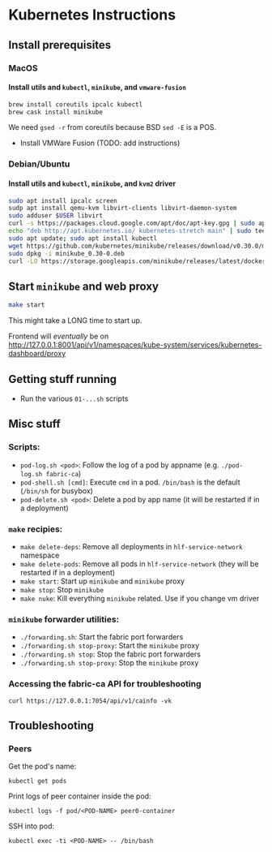 # Kubernetes Instructions

## Install prerequisites

### MacOS

#### Install utils and `kubectl`, `minikube`, and `vmware-fusion`

```bash
brew install coreutils ipcalc kubectl
brew cask install minikube
```

We need `gsed -r` from coreutils because BSD `sed -E` is a POS.

* Install VMWare Fusion (TODO: add instructions)

### Debian/Ubuntu

#### Install utils and `kubectl`, `minikube`, and `kvm2` driver

```bash
sudo apt install ipcalc screen
sudp apt install qemu-kvm libvirt-clients libvirt-daemon-system
sudo adduser $USER libvirt
curl -s https://packages.cloud.google.com/apt/doc/apt-key.gpg | sudo apt-key add -
echo "deb http://apt.kubernetes.io/ kubernetes-stretch main" | sudo tee /etc/apt/sources.list.d/kubernetes.list
sudo apt update; sudo apt install kubectl
wget https://github.com/kubernetes/minikube/releases/download/v0.30.0/minikube_0.30-0.deb
sudo dpkg -i minikube_0.30-0.deb
curl -LO https://storage.googleapis.com/minikube/releases/latest/docker-machine-driver-kvm2 && chmod +x docker-machine-driver-kvm2 && sudo mv docker-machine-driver-kvm2 /usr/local/bin
```

## Start `minikube` and web proxy

```bash
make start
```

This might take a LONG time to start up.

Frontend will *eventually* be on <http://127.0.0.1:8001/api/v1/namespaces/kube-system/services/kubernetes-dashboard/proxy>

## Getting stuff running

* Run the various `01-...sh` scripts

## Misc stuff

### Scripts:

* `pod-log.sh <pod>`: Follow the log of a pod by appname (e.g. `./pod-log.sh fabric-ca`)
* `pod-shell.sh [cmd]`: Execute `cmd` in a pod. `/bin/bash` is the default (`/bin/sh` for busybox)
* `pod-delete.sh <pod>`: Delete a pod by app name (it will be restarted if in a deployment)

### `make` recipies:

* `make delete-deps`: Remove all deployments in `hlf-service-network` namespace
* `make delete-pods`: Remove all pods in `hlf-service-network` (they will be restarted if in a deployment)
* `make start`: Start up `minikube` and `minikube` proxy
* `make stop`: Stop `minikube`
* `make nuke`: Kill everything `minikube` related. Use if you change vm driver

### `minikube` forwarder utilities:

* `./forwarding.sh`: Start the fabric port forwarders
* `./forwarding.sh stop-proxy`: Start the `minikube` proxy
* `./forwarding.sh stop`: Stop the fabric port forwarders
* `./forwarding.sh stop-proxy`: Stop the `minikube` proxy

### Accessing the fabric-ca API for troubleshooting

    curl https://127.0.0.1:7054/api/v1/cainfo -vk

## Troubleshooting

### Peers

Get the pod's name:

    kubectl get pods

Print logs of peer container inside the pod:

    kubectl logs -f pod/<POD-NAME> peer0-container

SSH into pod:

    kubectl exec -ti <POD-NAME> -- /bin/bash
